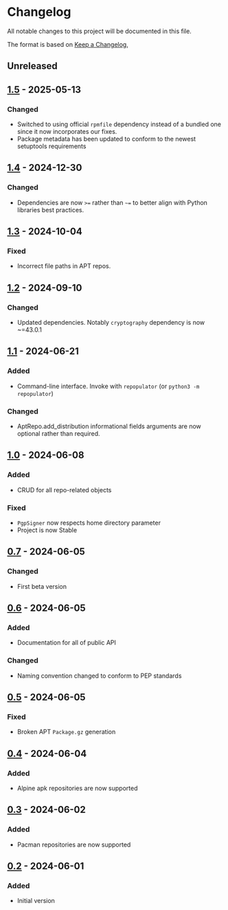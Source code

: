 # Changelog
All notable changes to this project will be documented in this file.

The format is based on [Keep a Changelog](https://keepachangelog.com/en/1.0.0/),

## Unreleased

## [1.5] - 2025-05-13

### Changed
- Switched to using official `rpmfile` dependency instead of a bundled one since it now incorporates our fixes.
- Package metadata has been updated to conform to the newest setuptools requirements

## [1.4] - 2024-12-30

### Changed
- Dependencies are now `>=` rather than `~=` to better align with Python libraries best practices.

## [1.3] - 2024-10-04

### Fixed
- Incorrect file paths in APT repos.

## [1.2] - 2024-09-10

### Changed
- Updated dependencies. Notably `cryptography` dependency is now ~=43.0.1

## [1.1] - 2024-06-21

### Added
- Command-line interface. Invoke with `repopulator` (or `python3 -m repopulator`) 

### Changed
- AptRepo.add_distribution informational fields arguments are now optional rather than required.

## [1.0] - 2024-06-08

### Added
- CRUD for all repo-related objects

### Fixed
- `PgpSigner` now respects home directory parameter
- Project is now Stable

## [0.7] - 2024-06-05

### Changed
- First beta version

## [0.6] - 2024-06-05

### Added
- Documentation for all of public API

### Changed
- Naming convention changed to conform to PEP standards

## [0.5] - 2024-06-05

### Fixed
- Broken APT `Package.gz` generation

## [0.4] - 2024-06-04

### Added
- Alpine apk repositories are now supported

## [0.3] - 2024-06-02

### Added
- Pacman repositories are now supported

## [0.2] - 2024-06-01

### Added
- Initial version

[0.2]: https://github.com/gershnik/repopulator/releases/0.2
[0.3]: https://github.com/gershnik/repopulator/releases/0.3
[0.4]: https://github.com/gershnik/repopulator/releases/0.4
[0.5]: https://github.com/gershnik/repopulator/releases/0.5
[0.6]: https://github.com/gershnik/repopulator/releases/0.6
[0.7]: https://github.com/gershnik/repopulator/releases/0.7
[1.0]: https://github.com/gershnik/repopulator/releases/1.0
[1.1]: https://github.com/gershnik/repopulator/releases/1.1
[1.2]: https://github.com/gershnik/repopulator/releases/1.2
[1.3]: https://github.com/gershnik/repopulator/releases/1.3
[1.4]: https://github.com/gershnik/repopulator/releases/1.4
[1.5]: https://github.com/gershnik/repopulator/releases/1.5
